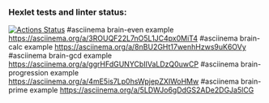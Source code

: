 ### Hexlet tests and linter status:
[![Actions Status](https://github.com/violetomo/python-project-49/workflows/hexlet-check/badge.svg)](https://github.com/violetomo/python-project-49/actions)
#asciinema brain-even example
https://asciinema.org/a/3ROUQF22L7nO5L1JC4px0MiT4
#asciinema brain-calc example
https://asciinema.org/a/8nBU2GHt17wenhHzws9uK6OVy
#asciinema brain-gcd example
https://asciinema.org/a/ggrHFdGUNYCbIIVaLDzQ0uwCP
#asciinema brain-progression example
https://asciinema.org/a/4mE5is7Lp0hsWpjepZXIWoHMw
#asciinema brain-prime example
https://asciinema.org/a/5LDWJo6gDdGS2ADe2DGJa5lCG
